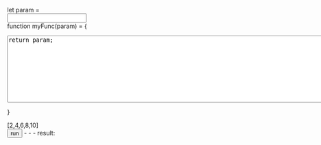 <script src="./a.js"></script>

let param =  
<input type="text" id="param"/>  
function myFunc(param) = {  
<textarea id='func' rows="10" cols="100">
return param;
</textarea>
}  
<div id='require'>[2,4,6,8,10]</div>
<button id='run' onclick='onRunClick()'>run</button>
- - -  
result:  
<div id='result' width='400' height='100'></div>
<div id='resultmsg'></div>
